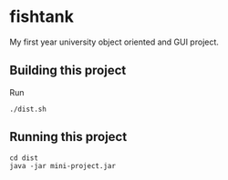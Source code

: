 fishtank
========

My first year university object oriented and GUI project.

Building this project
---------------------
Run

    ./dist.sh

Running this project
--------------------
    cd dist
    java -jar mini-project.jar
